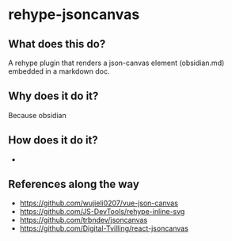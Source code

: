 # rehype-jsoncanvas

## What does this do?

A rehype plugin that renders a json-canvas element (obsidian.md) embedded in a markdown doc.

## Why does it do it?

Because obsidian

## How does it do it?

-

## References along the way

- https://github.com/wujieli0207/vue-json-canvas
- https://github.com/JS-DevTools/rehype-inline-svg
- https://github.com/trbndev/jsoncanvas
- https://github.com/Digital-Tvilling/react-jsoncanvas
